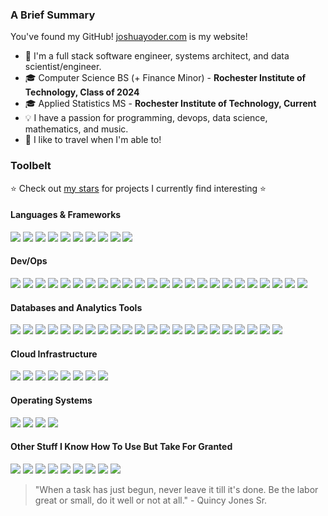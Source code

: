 ### A Brief Summary

You've found my GitHub! [joshuayoder.com](https://joshuayoder.com/) is my website!

- 💼 I'm a full stack software engineer, systems architect, and data scientist/engineer.
- 🎓 Computer Science BS (+ Finance Minor) - **Rochester Institute of Technology, Class of 2024**
- 🎓 Applied Statistics MS - **Rochester Institute of Technology, Current**
- 💡 I have a passion for programming, devops, data science, mathematics, and music.
- 🚄 I like to travel when I'm able to!

### Toolbelt
⭐ Check out [my stars](https://github.com/jpfyoder?tab=stars) for projects I currently find interesting ⭐

#### Languages & Frameworks

![](https://img.shields.io/badge/-Python-3776AB?logoColor=white&style=flat-square&logo=python)
![](https://img.shields.io/badge/-C-A8B9CC?logoColor=white&style=flat-square&logo=C)
![](https://img.shields.io/badge/-Zig-F7A41D?logoColor=white&style=flat-square&logo=Zig)
![](https://img.shields.io/badge/-Go-00ADD8?logoColor=white&style=flat-square&logo=go)
![](https://img.shields.io/badge/-SQL-4169E1?logoColor=white&style=flat-square)
![](https://img.shields.io/badge/-OpenTofu%20%2F%20Terraform-7B42BC?logoColor=white&style=flat-square&logo=terraform)
![](https://img.shields.io/badge/-TypeScript-3178C6?logoColor=white&style=flat-square&logo=typescript)
![](https://img.shields.io/badge/-JavaScript-F7DF1E?logoColor=white&style=flat-square&logo=javascript)
![](https://img.shields.io/badge/-HTML5-E34F26?logoColor=white&style=flat-square&logo=html5)
![](https://img.shields.io/badge/-Tailwind%20CSS-06B6D4?logoColor=white&style=flat-square&logo=tailwindcss)

#### Dev/Ops
![](https://img.shields.io/badge/-Terraform-7B42BC?logoColor=white&style=flat-square&logo=terraform)
![](https://img.shields.io/badge/-OpenTofu-FFDA18?logoColor=white&style=flat-square&logo=opentofu)
![](https://img.shields.io/badge/-Docker-2496ED?logoColor=white&style=flat-square&logo=docker)
![](https://img.shields.io/badge/-containerd-575757?logoColor=white&style=flat-square&logo=containerd)
![](https://img.shields.io/badge/-k3s-FFC61C?logoColor=white&style=flat-square&logo=k3s)
![](https://img.shields.io/badge/-Kubernetes-326CE5?logoColor=white&style=flat-square&logo=kubernetes)
![](https://img.shields.io/badge/-Helm-0F1689?logoColor=white&style=flat-square&logo=helm)
![](https://img.shields.io/badge/-Harbor-60B932?logoColor=white&style=flat-square&logo=harbor)
![](https://img.shields.io/badge/-Traefik-24A1C1?logoColor=white&style=flat-square&logo=traefik%20proxy)
![](https://img.shields.io/badge/-ArgoCD-EF7B4D?logoColor=white&style=flat-square&logo=argo)
![](https://img.shields.io/badge/-Keycloak-4D4D4D?logoColor=white&style=flat-square&logo=keycloak)
![](https://img.shields.io/badge/-Let's%20Encrypt%20ACME-003A70?logoColor=white&style=flat-square&logo=letsencrypt)
![](https://img.shields.io/badge/-GitHub%20Actions-2088FF?logoColor=white&style=flat-square&logo=githubactions)
![](https://img.shields.io/badge/-Cloudflare-F38020?logoColor=white&style=flat-square&logo=cloudflare)
![](https://img.shields.io/badge/-WireGuard-88171A?logoColor=white&style=flat-square&logo=wireguard)
![](https://img.shields.io/badge/-semantic--release-494949?logoColor=white&style=flat-square&logo=semanticrelease)
![](https://img.shields.io/badge/-Python%20Poetry-60A5FA?logoColor=white&style=flat-square&logo=poetry)
![](https://img.shields.io/badge/-pre--commit-FAB040?logoColor=white&style=flat-square&logo=pre-commit)
![](https://img.shields.io/badge/-AWS%20EKS-FF9900?logoColor=white&style=flat-square&logo=amazoneks)
![](https://img.shields.io/badge/-AWS%20Fargate-FF9900?logoColor=white&style=flat-square&logo=awsfargate)
![](https://img.shields.io/badge/-AWS%20Lambda-FF9900?logoColor=white&style=flat-square&logo=awslambda)
![](https://img.shields.io/badge/-OpenAPI-6BA539?logoColor=white&style=flat-square&logo=openapiinitiative)
![](https://img.shields.io/badge/-NGINX-009639?logoColor=white&style=flat-square&logo=nginx)
![](https://img.shields.io/badge/-CNCF%20Projects-231F20?logoColor=white&style=flat-square&logo=cncf)


#### Databases and Analytics Tools
![](https://img.shields.io/badge/-PostgreSQL-4169E1?logoColor=white&style=flat-square&logo=postgresql)
![](https://img.shields.io/badge/-Redis-DC382D?logoColor=white&style=flat-square&logo=redis)
![](https://img.shields.io/badge/-MySQL-4479A1?logoColor=white&style=flat-square&logo=mysql)
![](https://img.shields.io/badge/-MariaDB-003545?logoColor=white&style=flat-square&logo=mariadb)
![](https://img.shields.io/badge/-SQLite-003B57?logoColor=white&style=flat-square&logo=sqlite)
![](https://img.shields.io/badge/-Supabase-3FCF8E?logoColor=white&style=flat-square&logo=supabase)
![](https://img.shields.io/badge/-TimescaleDB-FDB515?logoColor=white&style=flat-square&logo=timescale)
![](https://img.shields.io/badge/-ElasticSearch-005571?logoColor=white&style=flat-square&logo=elasticsearch)
![](https://img.shields.io/badge/-Amazon%20S3-569A31?logoColor=white&style=flat-square&logo=amazons3)
![](https://img.shields.io/badge/-Wasabi-01CD3E?logoColor=white&style=flat-square&logo=wasabi)
![](https://img.shields.io/badge/-Grafana-F46800?logoColor=white&style=flat-square&logo=grafana)
![](https://img.shields.io/badge/-Prometheus-E6522C?logoColor=white&style=flat-square&logo=prometheus)
![](https://img.shields.io/badge/-Amazon%20RDS-527FFF?logoColor=white&style=flat-square&logo=amazonrds)
![](https://img.shields.io/badge/-Amazon%20Neptune-527FFF?logoColor=white&style=flat-square&logo=amazonrds)
![](https://img.shields.io/badge/-Amazon%20DynamoDB-4053D6?logoColor=white&style=flat-square&logo=amazondynamodb)
![](https://img.shields.io/badge/-DataGrip-000000?logoColor=white&style=flat-square&logo=datagrip)
![](https://img.shields.io/badge/-Jupyter-F37626?logoColor=white&style=flat-square&logo=jupyter)
![](https://img.shields.io/badge/-Pandas-150458?logoColor=white&style=flat-square&logo=pandas)
![](https://img.shields.io/badge/-SciKitLearn-F7931E?logoColor=white&style=flat-square&logo=datagrip)
![](https://img.shields.io/badge/-matplotlib-11567e?logoColor=white&style=flat-square)
![](https://img.shields.io/badge/-TensorFlow-FF6F00?logoColor=white&style=flat-square&logo=tensorflow)
![](https://img.shields.io/badge/-PyTorch-EE4C2C?logoColor=white&style=flat-square&logo=pytorch)

#### Cloud Infrastructure
![](https://img.shields.io/badge/-Amazon%20AWS-232F3E?logoColor=white&style=flat-square&logo=amazonaws)
![](https://img.shields.io/badge/-Google%20Cloud-4285F4?logoColor=white&style=flat-square&logo=googlecloud)
![](https://img.shields.io/badge/-Azure-0078D4?logoColor=white&style=flat-square&logo=microsoftazure)
![](https://img.shields.io/badge/-DigitalOcean-0080FF?logoColor=white&style=flat-square&logo=digitalocean)
![](https://img.shields.io/badge/-Hetzner-D50C2D?logoColor=white&style=flat-square&logo=hetzner)
![](https://img.shields.io/badge/-OVH-123F6D?logoColor=white&style=flat-square&logo=ovh)
![](https://img.shields.io/badge/-Vercel-000000?logoColor=white&style=flat-square&logo=vercel)
![](https://img.shields.io/badge/-fly.io-4f46e5?logoColor=white&style=flat-square)

#### Operating Systems
![](https://img.shields.io/badge/-macOS-000000?logoColor=white&style=flat-square&logo=macos)
![](https://img.shields.io/badge/-openSUSE-73BA25?logoColor=white&style=flat-square&logo=openSUSE)
![](https://img.shields.io/badge/-Ubuntu-E95420?logoColor=white&style=flat-square&logo=ubuntu)
![](https://img.shields.io/badge/-Windows-0078D4?logoColor=white&style=flat-square&logo=windows11)


#### Other Stuff I Know How To Use But Take For Granted
![](https://img.shields.io/badge/-Excel-217346?logoColor=white&style=flat-square&logo=Microsoft%20Excel)
![](https://img.shields.io/badge/-Minitab-91cf65?logoColor=white&style=flat-square)
![](https://img.shields.io/badge/-R-276DC3?logoColor=white&style=flat-square&logo=R)
![](https://img.shields.io/badge/-JSON-000000?logoColor=white&style=flat-square&logo=json)
![](https://img.shields.io/badge/-YAML-CB171E?logoColor=white&style=flat-square&logo=yaml)
![](https://img.shields.io/badge/-LaTeX-008080?logoColor=white&style=flat-square&logo=latex)
![](https://img.shields.io/badge/-Markdown-000000?logoColor=white&style=flat-square&logo=markdown)
![](https://img.shields.io/badge/-Notion-000000?logoColor=white&style=flat-square&logo=notion)
![](https://img.shields.io/badge/-Diagrams.net-F08705?logoColor=white&style=flat-square&logo=diagramsdotnet)

> "When a task has just begun, never leave it till it's done. Be the labor great or small, do it well or not at all." - Quincy Jones Sr.
